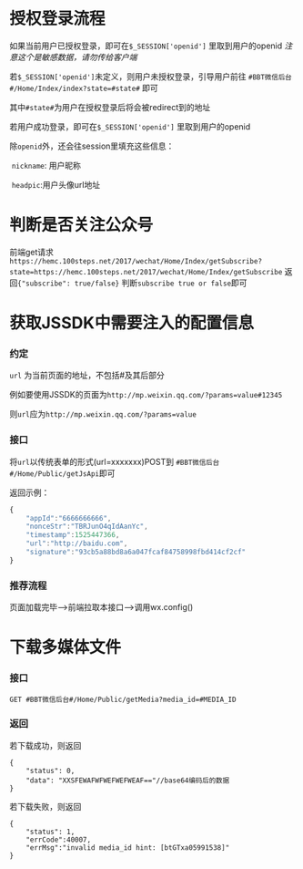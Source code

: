 # 授权登录流程

如果当前用户已授权登录，即可在`$_SESSION['openid']`  里取到用户的openid *注意这个是敏感数据，请勿传给客户端*

若`$_SESSION['openid']`未定义，则用户未授权登录，引导用户前往 `#BBT微信后台#/Home/Index/index?state=#state#` 即可

其中`#state#`为用户在授权登录后将会被redirect到的地址

若用户成功登录，即可在`$_SESSION['openid']`  里取到用户的openid

除`openid`外，还会往session里填充这些信息：

​	`nickname`: 用户昵称

​	`headpic`:用户头像url地址

# 判断是否关注公众号

前端get请求`https://hemc.100steps.net/2017/wechat/Home/Index/getSubscribe?state=https://hemc.100steps.net/2017/wechat/Home/Index/getSubscribe`
返回`{"subscribe": true/false}`
判断`subscribe true or false`即可

# 获取JSSDK中需要注入的配置信息

### 约定

`url` 为当前页面的地址，不包括#及其后部分

例如要使用JSSDK的页面为`http://mp.weixin.qq.com/?params=value#12345`

则`url`应为`http://mp.weixin.qq.com/?params=value`

### 接口

将`url`以传统表单的形式(url=xxxxxxx)POST到 `#BBT微信后台#/Home/Public/getJsApi`即可

返回示例：

```javascript
{
	"appId":"6666666666",
	"nonceStr":"TBRJunO4qIdAanYc",
	"timestamp":1525447366,
	"url":"http://baidu.com",
	"signature":"93cb5a88bd8a6a047fcaf84758998fbd414cf2cf"
}
```

### 推荐流程

页面加载完毕-->前端拉取本接口-->调用wx.config()

# 下载多媒体文件

### 接口

```
GET #BBT微信后台#/Home/Public/getMedia?media_id=#MEDIA_ID
```

### 返回

若下载成功，则返回

```
{
	"status": 0,
	"data": "XXSFEWAFWFWEFWEFWEAF=="//base64编码后的数据
}
```

若下载失败，则返回

```
{
	"status": 1,
	"errCode":40007,
	"errMsg":"invalid media_id hint: [btGTxa05991538]"
}
```

